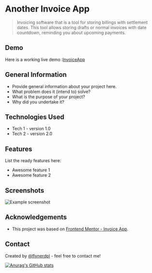 
# Another Invoice App
>  Invoicing software that is a tool for storing billings with settlement dates. This tool allows storing drafts or normal invoices with date countdown, reminding you about upcoming payments.


## Demo
Here is a working live demo :[InvoiceApp](https://invoiceapp-frontend.netlify.app/)


## General Information
- Provide general information about your project here.
- What problem does it (intend to) solve?
- What is the purpose of your project?
- Why did you undertake it?


## Technologies Used
- Tech 1 - version 1.0
- Tech 2 - version 2.0


## Features
List the ready features here:
- Awesome feature 1
- Awesome feature 2


## Screenshots
![Example screenshot](./img/screenshot.png)


## Acknowledgements
- This project was based on [Frontend Mentor - Invoice App](https://www.frontendmentor.io/challenges/invoice-app-i7KaLTQjl).


## Contact
Created by [@flynerdpl](https://www.flynerd.pl/) - feel free to contact me!


<!-- Optional -->
<!-- ## License -->
<!-- This project is open source and available under the [... License](). -->

<!-- You don't have to include all sections - just the one's relevant to your project -->
[![Anurag's GitHub stats](https://github-readme-stats.vercel.app/api?username=GrabowskiKamil112&hide=prs,issues,contribs,stars)](https://github.com/anuraghazra/github-readme-stats)

